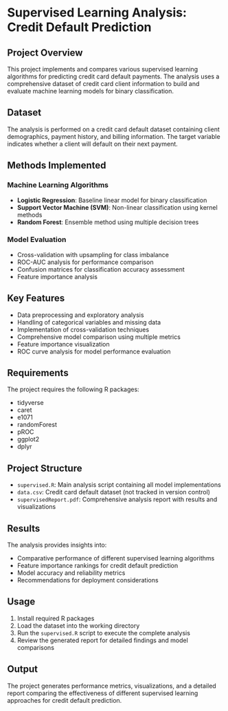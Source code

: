 # Supervised Learning Analysis: Credit Default Prediction

## Project Overview

This project implements and compares various supervised learning algorithms for predicting credit card default payments. The analysis uses a comprehensive dataset of credit card client information to build and evaluate machine learning models for binary classification.

## Dataset

The analysis is performed on a credit card default dataset containing client demographics, payment history, and billing information. The target variable indicates whether a client will default on their next payment.

## Methods Implemented

### Machine Learning Algorithms
- **Logistic Regression**: Baseline linear model for binary classification
- **Support Vector Machine (SVM)**: Non-linear classification using kernel methods
- **Random Forest**: Ensemble method using multiple decision trees

### Model Evaluation
- Cross-validation with upsampling for class imbalance
- ROC-AUC analysis for performance comparison
- Confusion matrices for classification accuracy assessment
- Feature importance analysis

## Key Features

- Data preprocessing and exploratory analysis
- Handling of categorical variables and missing data
- Implementation of cross-validation techniques
- Comprehensive model comparison using multiple metrics
- Feature importance visualization
- ROC curve analysis for model performance evaluation

## Requirements

The project requires the following R packages:
- tidyverse
- caret
- e1071
- randomForest
- pROC
- ggplot2
- dplyr

## Project Structure

- `supervised.R`: Main analysis script containing all model implementations
- `data.csv`: Credit card default dataset (not tracked in version control)
- `supervisedReport.pdf`: Comprehensive analysis report with results and visualizations

## Results

The analysis provides insights into:
- Comparative performance of different supervised learning algorithms
- Feature importance rankings for credit default prediction
- Model accuracy and reliability metrics
- Recommendations for deployment considerations

## Usage

1. Install required R packages
2. Load the dataset into the working directory
3. Run the `supervised.R` script to execute the complete analysis
4. Review the generated report for detailed findings and model comparisons

## Output

The project generates performance metrics, visualizations, and a detailed report comparing the effectiveness of different supervised learning approaches for credit default prediction.
